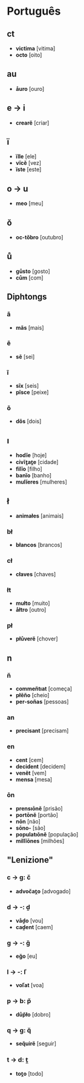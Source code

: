 # Português

## ct

* **victima** [vitima]
* **octo** [oito]

## au

* **åuro** [ouro]

## e → i


* **crearĕ** [criar]

## ï

* **ïlle** [ele]
* **vïcĕ** [vez]
* **ïste** [este]

## o → u

* **meo** [meu]

## ǒ

* **oc-tǒbro** [outubro]

## ů

* **gůsto** [gosto]
* **cům** [com]

## Diphtongs

### ã

* **mãs** [mais]

### ẽ

* **sẽ** [sei]

### ĩ

* **sĩx** [seis]
* **pĩsce** [peixe]

### õ

* **dõs** [dois]

## ı

* **hodĭe** [hoje]
* **civĭt̯at̯e** [cidade]
* **filĭo** [filho]
* **banĭo** [banho]
* **mulĭeres** [mulheres]

## ł

* **animałes** [animais]

### bł

* **błancos** [brancos]

### cł

* **cłaves** [chaves]

### łt

* **mułto** [muito]
* **åłtro** [outro]

### pł

* **płůverĕ** [chover]

## n

### n̆

* **commen̆tıat** [começa]
* **płẽn̆o** [cheio]
* **per-son̆as** [pessoas]

### an

* **precisant** [precisam]

### en

* **cent** [cem]
* **decident** [decidem]
* **venĕt** [vem]
* **mensa** [mesa]

### ōn

* **prensıōnĕ** [prisão]
* **portōnĕ** [portão]
* **nōn** [não]
* **sōno-** [são]
* **populatıōnĕ** [população]
* **millĭōnes** [milhões]

## "Lenizione"

### c → g: c̆

* **advoc̆at̯o** [advogado]

### d → -: ḓ

* **våḓo** [vou]
* **caḓent** [caem]

### g → -: ğ

* **eğo** [eu]

### l → -: 	ľ

* **voľat** [voa]

### p → b: p̆

* **důp̆ło** [dobro]

### q → g: q̆

* **seq̆uirĕ** [seguir]

### t → d: t̯

* **tot̯o** [todo]

